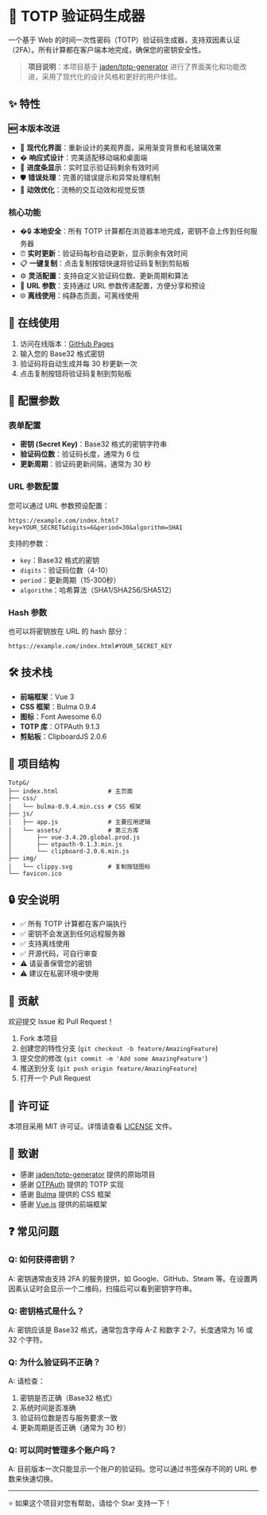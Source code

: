 # 🔐 TOTP 验证码生成器

一个基于 Web 的时间一次性密码（TOTP）验证码生成器，支持双因素认证（2FA）。所有计算都在客户端本地完成，确保您的密钥安全性。

> **项目说明**：本项目基于 [jaden/totp-generator](https://github.com/jaden/totp-generator) 进行了界面美化和功能改进，采用了现代化的设计风格和更好的用户体验。

## ✨ 特性

### 🆕 本版本改进
- 🎨 **现代化界面**：重新设计的美观界面，采用渐变背景和毛玻璃效果
- � **响应式设计**：完美适配移动端和桌面端
- 🔄 **进度条显示**：实时显示验证码剩余有效时间
- 🛡️ **错误处理**：完善的错误提示和异常处理机制
- 🌟 **动效优化**：流畅的交互动效和视觉反馈

### 核心功能
- �🔒 **本地安全**：所有 TOTP 计算都在浏览器本地完成，密钥不会上传到任何服务器
- ⏰ **实时更新**：验证码每秒自动更新，显示剩余有效时间
- 📋 **一键复制**：点击复制按钮快速将验证码复制到剪贴板
- ⚙️ **灵活配置**：支持自定义验证码位数、更新周期和算法
- 🔗 **URL 参数**：支持通过 URL 参数传递配置，方便分享和预设
- 🌐 **离线使用**：纯静态页面，可离线使用

## 🚀 在线使用

1. 访问在线版本：[GitHub Pages](https://tbbbk.com)
2. 输入您的 Base32 格式密钥
3. 验证码将自动生成并每 30 秒更新一次
4. 点击复制按钮将验证码复制到剪贴板

## 🔧 配置参数

### 表单配置
- **密钥 (Secret Key)**：Base32 格式的密钥字符串
- **验证码位数**：验证码长度，通常为 6 位
- **更新周期**：验证码更新间隔，通常为 30 秒

### URL 参数配置
您可以通过 URL 参数预设配置：

```
https://example.com/index.html?key=YOUR_SECRET&digits=6&period=30&algorithm=SHA1
```

支持的参数：
- `key`：Base32 格式的密钥
- `digits`：验证码位数（4-10）
- `period`：更新周期（15-300秒）
- `algorithm`：哈希算法（SHA1/SHA256/SHA512）

### Hash 参数
也可以将密钥放在 URL 的 hash 部分：
```
https://example.com/index.html#YOUR_SECRET_KEY
```

## 🛠️ 技术栈

- **前端框架**：Vue 3
- **CSS 框架**：Bulma 0.9.4
- **图标**：Font Awesome 6.0
- **TOTP 库**：OTPAuth 9.1.3
- **剪贴板**：ClipboardJS 2.0.6

## 📁 项目结构

```
TotpG/
├── index.html              # 主页面
├── css/
│   └── bulma-0.9.4.min.css # CSS 框架
├── js/
│   ├── app.js              # 主要应用逻辑
│   └── assets/             # 第三方库
│       ├── vue-3.4.20.global.prod.js
│       ├── otpauth-9.1.3.min.js
│       └── clipboard-2.0.6.min.js
├── img/
│   └── clippy.svg          # 复制按钮图标
└── favicon.ico
```

## 🔒 安全说明

- ✅ 所有 TOTP 计算都在客户端执行
- ✅ 密钥不会发送到任何远程服务器
- ✅ 支持离线使用
- ✅ 开源代码，可自行审查
- ⚠️ 请妥善保管您的密钥
- ⚠️ 建议在私密环境中使用

## 🤝 贡献

欢迎提交 Issue 和 Pull Request！

1. Fork 本项目
2. 创建您的特性分支 (`git checkout -b feature/AmazingFeature`)
3. 提交您的修改 (`git commit -m 'Add some AmazingFeature'`)
4. 推送到分支 (`git push origin feature/AmazingFeature`)
5. 打开一个 Pull Request

## 📄 许可证

本项目采用 MIT 许可证。详情请查看 [LICENSE](LICENSE) 文件。

## 🙏 致谢

- 感谢 [jaden/totp-generator](https://github.com/jaden/totp-generator) 提供的原始项目
- 感谢 [OTPAuth](https://github.com/hectorm/otpauth) 提供的 TOTP 实现
- 感谢 [Bulma](https://bulma.io/) 提供的 CSS 框架
- 感谢 [Vue.js](https://vuejs.org/) 提供的前端框架


## ❓ 常见问题

### Q: 如何获得密钥？
A: 密钥通常由支持 2FA 的服务提供，如 Google、GitHub、Steam 等。在设置两因素认证时会显示一个二维码，扫描后可以看到密钥字符串。

### Q: 密钥格式是什么？
A: 密钥应该是 Base32 格式，通常包含字母 A-Z 和数字 2-7，长度通常为 16 或 32 个字符。

### Q: 为什么验证码不正确？
A: 请检查：
1. 密钥是否正确（Base32 格式）
2. 系统时间是否准确
3. 验证码位数是否与服务要求一致
4. 更新周期是否正确（通常为 30 秒）

### Q: 可以同时管理多个账户吗？
A: 目前版本一次只能显示一个账户的验证码。您可以通过书签保存不同的 URL 参数来快速切换。

---

⭐ 如果这个项目对您有帮助，请给个 Star 支持一下！
